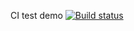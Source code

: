 CI test demo
[![Build status](https://ci.appveyor.com/api/projects/status/18mp30cic70v5sku?svg=true)](https://ci.appveyor.com/project/ailunaM/pure-function)